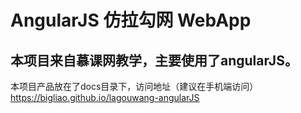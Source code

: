 # AngularJS 仿拉勾网 WebApp
## 本项目来自慕课网教学，主要使用了angularJS。
本项目产品放在了docs目录下，访问地址（建议在手机端访问） https://bigliao.github.io/lagouwang-angularJS